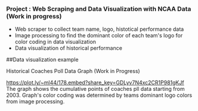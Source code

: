 ### Project : Web Scraping and Data Visualization with NCAA Data (Work in progress)

- Web scraper to collect team name, logo, histotical performance data 
- Image processing to find the dominant color of each team's logo for color coding in data visualization
- Data visualization of historical performance 


##Data visualization example

Historical Coaches Poll Data Graph (Work in Progress)
 
https://plot.ly/~ml44/178.embed?share_key=GDLyv7N4xc2CR1P981gKJf
The graph shows the cumulative points of coaches pll data starting from 2003. Graph's color coding was determined by teams dominant logo colors from image processing.  

 

